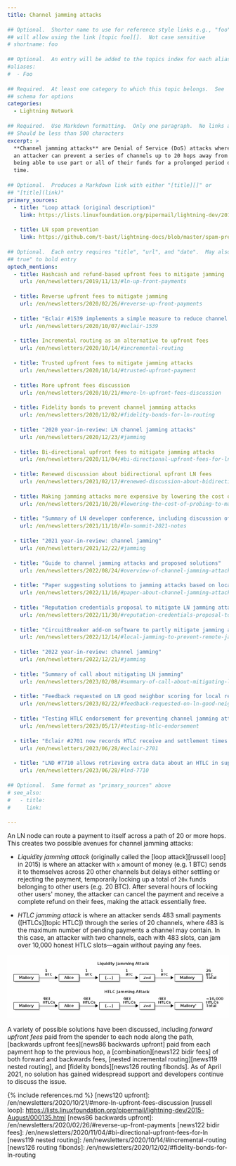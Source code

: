 ```yaml
---
title: Channel jamming attacks

## Optional.  Shorter name to use for reference style links e.g., "foo"
## will allow using the link [topic foo][].  Not case sensitive
# shortname: foo

## Optional.  An entry will be added to the topics index for each alias
#aliases:
#  - Foo

## Required.  At least one category to which this topic belongs.  See
## schema for options
categories:
  - Lightning Network

## Required.  Use Markdown formatting.  Only one paragraph.  No links allowed.
## Should be less than 500 characters
excerpt: >
  **Channel jamming attacks** are Denial of Service (DoS) attacks where
  an attacker can prevent a series of channels up to 20 hops away from
  being able to use part or all of their funds for a prolonged period of
  time.

## Optional.  Produces a Markdown link with either "[title][]" or
## "[title](link)"
primary_sources:
  - title: "Loop attack (original description)"
    link: https://lists.linuxfoundation.org/pipermail/lightning-dev/2015-August/000135.html

  - title: LN spam prevention
    link: https://github.com/t-bast/lightning-docs/blob/master/spam-prevention.md

## Optional.  Each entry requires "title", "url", and "date".  May also use "feature:
## true" to bold entry
optech_mentions:
  - title: Hashcash and refund-based upfront fees to mitigate jamming
    url: /en/newsletters/2019/11/13/#ln-up-front-payments

  - title: Reverse upfront fees to mitigate jamming
    url: /en/newsletters/2020/02/26/#reverse-up-front-payments

  - title: "Eclair #1539 implements a simple measure to reduce channel jamming attacks"
    url: /en/newsletters/2020/10/07/#eclair-1539

  - title: Incremental routing as an alternative to upfront fees
    url: /en/newsletters/2020/10/14/#incremental-routing

  - title: Trusted upfront fees to mitigate jamming attacks
    url: /en/newsletters/2020/10/14/#trusted-upfront-payment

  - title: More upfront fees discussion
    url: /en/newsletters/2020/10/21/#more-ln-upfront-fees-discussion

  - title: Fidelity bonds to prevent channel jamming attacks
    url: /en/newsletters/2020/12/02/#fidelity-bonds-for-ln-routing

  - title: "2020 year-in-review: LN channel jamming attacks"
    url: /en/newsletters/2020/12/23/#jamming

  - title: Bi-directional upfront fees to mitigate jamming attacks
    url: /en/newsletters/2020/11/04/#bi-directional-upfront-fees-for-ln

  - title: Renewed discussion about bidirectional upfront LN fees
    url: /en/newsletters/2021/02/17/#renewed-discussion-about-bidirectional-upfront-ln-fees

  - title: Making jamming attacks more expensive by lowering the cost of probing
    url: /en/newsletters/2021/10/20/#lowering-the-cost-of-probing-to-make-attacks-more-expensive

  - title: "Summary of LN developer conference, including discussion of channel jamming attacks"
    url: /en/newsletters/2021/11/10/#ln-summit-2021-notes

  - title: "2021 year-in-review: channel jamming"
    url: /en/newsletters/2021/12/22/#jamming

  - title: "Guide to channel jamming attacks and proposed solutions"
    url: /en/newsletters/2022/08/24/#overview-of-channel-jamming-attacks-and-mitigations

  - title: "Paper suggesting solutions to jamming attacks based on local reputation and upfront fees"
    url: /en/newsletters/2022/11/16/#paper-about-channel-jamming-attacks

  - title: "Reputation credentials proposal to mitigate LN jamming attacks"
    url: /en/newsletters/2022/11/30/#reputation-credentials-proposal-to-mitigate-ln-jamming-attacks

  - title: "CircuitBreaker add-on software to partly mitigate jamming attacks without protocol changes"
    url: /en/newsletters/2022/12/14/#local-jamming-to-prevent-remote-jamming

  - title: "2022 year-in-review: channel jamming"
    url: /en/newsletters/2022/12/21/#jamming

  - title: "Summary of call about mitigating LN jamming"
    url: /en/newsletters/2023/02/08/#summary-of-call-about-mitigating-ln-jamming

  - title: "Feedback requested on LN good neighbor scoring for local reputation to mitigate jamming"
    url: /en/newsletters/2023/02/22/#feedback-requested-on-ln-good-neighbor-scoring

  - title: "Testing HTLC endorsement for preventing channel jamming attacks"
    url: /en/newsletters/2023/05/17/#testing-htlc-endorsement

  - title: "Eclair #2701 now records HTLC receive and settlement times to help with channel jamming mitigation"
    url: /en/newsletters/2023/06/28/#eclair-2701

  - title: "LND #7710 allows retrieving extra data about an HTLC in support of jamming countermeasures"
    url: /en/newsletters/2023/06/28/#lnd-7710

## Optional.  Same format as "primary_sources" above
# see_also:
#   - title:
#     link:

---
```

An LN node can route a payment to itself across a path of 20 or more
hops. This creates two possible avenues for channel jamming attacks:

- *Liquidity jamming attack* (originally called the [loop attack][russell
  loop] in 2015) is where an attacker with `x` amount of money (e.g. 1 BTC) sends
  it to themselves across 20 other channels but delays either settling
  or rejecting the payment, temporarily locking up a total of `20x`
  funds belonging to other users (e.g. 20 BTC). After several hours of locking other
  users' money, the attacker can cancel the payment and receive a
  complete refund on their fees, making the attack essentially free.

- *HTLC jamming attack* is where an attacker sends 483 small payments
  ([HTLCs][topic HTLC]) through the series of 20 channels, where 483
  is the maximum number of pending payments a channel may contain. In
  this case, an attacker with two channels, each with 483 slots, can
  jam over 10,000 honest HTLC slots—again without paying any fees.

![Illustration of LN liquidity and HTLC jamming attacks](/img/posts/2020-12-ln-jamming-attacks.png)

A variety of possible solutions have been
discussed, including *forward upfront fees* paid from the spender to
each node along the path, [backwards upfront fees][news86 backwards
upfront] paid from each payment hop to the previous hop, a
[combination][news122 bidir fees] of both forward and backwards fees,
[nested incremental routing][news119 nested routing], and [fidelity
bonds][news126 routing fibonds].  As of April 2021, no solution has
gained widespread support and developers continue to discuss the issue.

{% include references.md %}
[news120 upfront]: /en/newsletters/2020/10/21/#more-ln-upfront-fees-discussion
[russell loop]: https://lists.linuxfoundation.org/pipermail/lightning-dev/2015-August/000135.html
[news86 backwards upfront]: /en/newsletters/2020/02/26/#reverse-up-front-payments
[news122 bidir fees]: /en/newsletters/2020/11/04/#bi-directional-upfront-fees-for-ln
[news119 nested routing]: /en/newsletters/2020/10/14/#incremental-routing
[news126 routing fibonds]: /en/newsletters/2020/12/02/#fidelity-bonds-for-ln-routing
